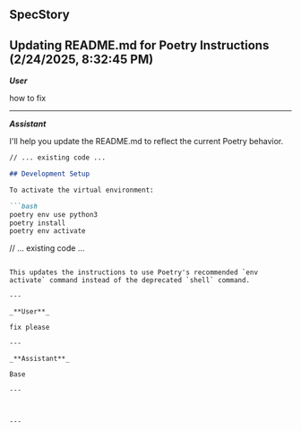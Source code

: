 ## SpecStory

## Updating README.md for Poetry Instructions (2/24/2025, 8:32:45 PM)

_**User**_

how to fix

---

_**Assistant**_

I'll help you update the README.md to reflect the current Poetry behavior.

```markdown:README.md
// ... existing code ...

## Development Setup

To activate the virtual environment:

```bash
poetry env use python3
poetry install
poetry env activate
```

// ... existing code ...
```

This updates the instructions to use Poetry's recommended `env activate` command instead of the deprecated `shell` command.

---

_**User**_

fix please

---

_**Assistant**_

Base

---



---

